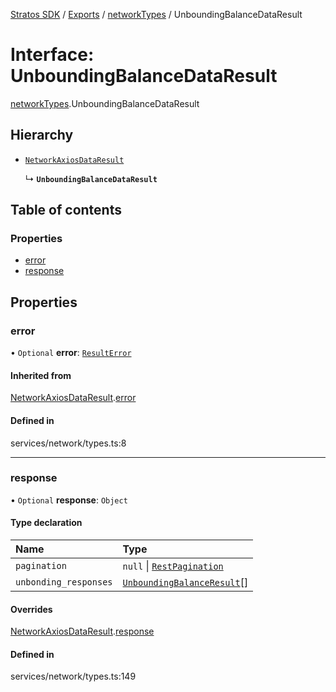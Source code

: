 [Stratos SDK](../README.md) / [Exports](../modules.md) / [networkTypes](../modules/networkTypes.md) / UnboundingBalanceDataResult

# Interface: UnboundingBalanceDataResult

[networkTypes](../modules/networkTypes.md).UnboundingBalanceDataResult

## Hierarchy

- [`NetworkAxiosDataResult`](networkTypes.NetworkAxiosDataResult.md)

  ↳ **`UnboundingBalanceDataResult`**

## Table of contents

### Properties

- [error](networkTypes.UnboundingBalanceDataResult.md#error)
- [response](networkTypes.UnboundingBalanceDataResult.md#response)

## Properties

### error

• `Optional` **error**: [`ResultError`](networkTypes.ResultError.md)

#### Inherited from

[NetworkAxiosDataResult](networkTypes.NetworkAxiosDataResult.md).[error](networkTypes.NetworkAxiosDataResult.md#error)

#### Defined in

services/network/types.ts:8

___

### response

• `Optional` **response**: `Object`

#### Type declaration

| Name | Type |
| :------ | :------ |
| `pagination` | ``null`` \| [`RestPagination`](../modules/networkTypes.md#restpagination) |
| `unbonding_responses` | [`UnboundingBalanceResult`](networkTypes.UnboundingBalanceResult.md)[] |

#### Overrides

[NetworkAxiosDataResult](networkTypes.NetworkAxiosDataResult.md).[response](networkTypes.NetworkAxiosDataResult.md#response)

#### Defined in

services/network/types.ts:149

